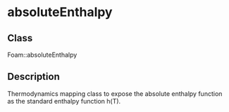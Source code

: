 # absoluteEnthalpy 
## Class
Foam::absoluteEnthalpy

## Description
Thermodynamics mapping class to expose the absolute enthalpy function
as the standard enthalpy function h(T).

